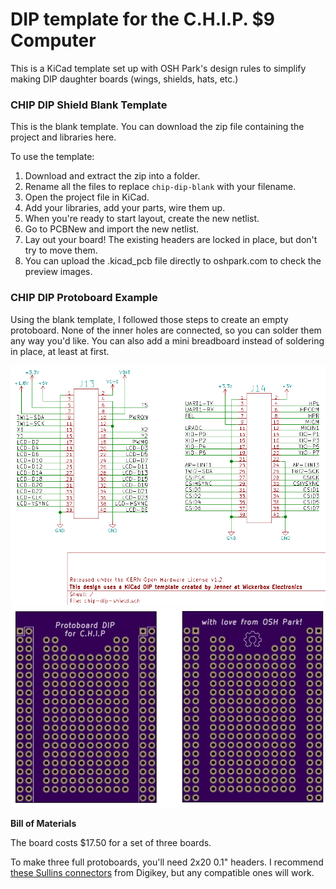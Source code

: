 # DIP template for the C.H.I.P. $9 Computer

This is a KiCad template set up with OSH Park's design rules to simplify making DIP daughter boards (wings, shields, hats, etc.) 

### CHIP DIP Shield Blank Template

This is the blank template. You can download the zip file containing the project and libraries here.

To use the template:

1. Download and extract the zip into a folder.
1. Rename all the files to replace `chip-dip-blank` with your filename. 
1. Open the project file in KiCad.
1. Add your libraries, add your parts, wire them up.
1. When you're ready to start layout, create the new netlist. 
1. Go to PCBNew and import the new netlist. 
1. Lay out your board! The existing headers are locked in place, but don't try to move them.
1. You can upload the .kicad_pcb file directly to oshpark.com to check the preview images.

### CHIP DIP Protoboard Example

Using the blank template, I followed those steps to create an empty protoboard. None of the inner holes are connected, so you can solder them any way you'd like. You can also add a mini breadboard instead of soldering in place, at least at first.

<img src="chip-dip-schematic.png">

<img src="chip-dip-oshpreview.png">

**Bill of Materials**

The board costs $17.50 for a set of three boards.

To make three full protoboards, you'll need 2x20 0.1" headers. I recommend <a href="http://www.digikey.com/product-detail/en/sullins-connector-solutions/SFH11-PBPC-D20-ST-BK/S9200-ND/1990093">these Sullins connectors</a> from Digikey, but any compatible ones will work.  
